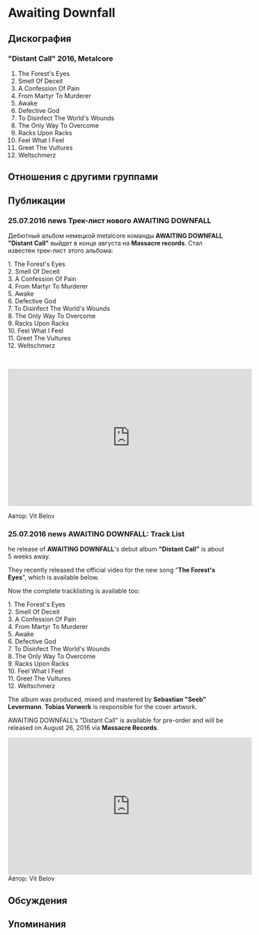 # Awaiting Downfall



## Дискография

### "Distant Call" 2016, Metalcore

1. The Forest's Eyes
2. Smell Of Deceit
3. A Confession Of Pain
4. From Martyr To Murderer
5. Awake
6. Defective God
7. To Disinfect The World's Wounds
8. The Only Way To Overcome
9. Racks Upon Racks
10. Feel What I Feel
11. Greet The Vultures
12. Weltschmerz


## Отношения с другими группами


## Публикации

### 25.07.2016 news Трек-лист нового AWAITING DOWNFALL

<p>Дебютный альбом немецкой metalcore команды <strong>AWAITING DOWNFALL "Distant Call"</strong> выйдет в конце августа на <strong>Massacre records</strong>. Стал известен трек-лист этого альбома:</p><p>1. The Forest's Eyes<br>2. Smell Of Deceit<br>3. A Confession Of Pain<br>4. From Martyr To Murderer<br>5. Awake<br>6. Defective God<br>7. To Disinfect The World's Wounds<br>8. The Only Way To Overcome<br>9. Racks Upon Racks<br>10. Feel What I Feel<br>11. Greet The Vultures<br>12. Weltschmerz</p><p>&nbsp;<center><iframe width="560" height="315" src="https://www.youtube.com/embed/ZXahsZTbSUo" frameborder="0" allowfullscreen=""></iframe><p></p></center>
Автор: Vit Belov

### 25.07.2016 news AWAITING DOWNFALL: Track List

<p>he release of <strong>AWAITING DOWNFALL</strong>'s debut album <strong>"Distant Call"</strong> is about 5 weeks away.</p><p>They recently released the official video for the new song "<strong>The Forest's Eyes</strong>", which is available below.</p><p>Now the complete tracklisting is available too:</p><p>1. The Forest's Eyes<br>2. Smell Of Deceit<br>3. A Confession Of Pain<br>4. From Martyr To Murderer<br>5. Awake<br>6. Defective God<br>7. To Disinfect The World's Wounds<br>8. The Only Way To Overcome<br>9. Racks Upon Racks<br>10. Feel What I Feel<br>11. Greet The Vultures<br>12. Weltschmerz</p><p>The album was produced, mixed and mastered by <strong>Sebastian "Seeb" Levermann</strong>. <strong>Tobias Vorwerk</strong> is responsible for the cover artwork.</p><p>AWAITING DOWNFALL's "Distant Call" is available for pre-order and will be released on August 26, 2016 via <strong>Massacre Records</strong>.</p><p><center><iframe width="560" height="315" src="https://www.youtube.com/embed/ZXahsZTbSUo" frameborder="0" allowfullscreen=""></iframe></center>
Автор: Vit Belov


## Обсуждения


## Упоминания

